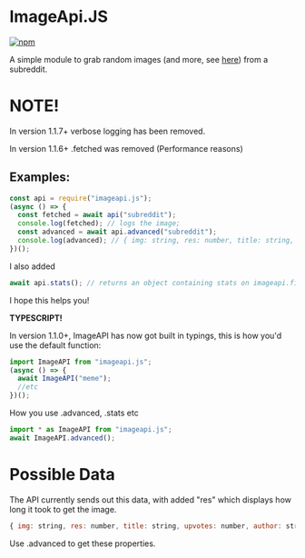 # ImageApi.JS

[![npm](https://img.shields.io/npm/dt/imageapi.js.svg?style=for-the-badge)](https://npmjs.com/package/imageapi.js)

A simple module to grab random images (and more, see [here](#possible-data)) from a subreddit.

# NOTE!

In version 1.1.7+ verbose logging has been removed.

In version 1.1.6+ .fetched was removed (Performance reasons)

## Examples:

```js
const api = require("imageapi.js");
(async () => {
  const fetched = await api("subreddit");
  console.log(fetched); // logs the image;
  const advanced = await api.advanced("subreddit");
  console.log(advanced); // { img: string, res: number, title: string, upvotes: number, author: string, upvoteRatio: number, comments: number, downvotes: number };
})();
```

I also added

```js
await api.stats(); // returns an object containing stats on imageapi.fionn.cc (async)
```

I hope this helps you!

**TYPESCRIPT!**

In version 1.1.0+, ImageAPI has now got built in typings, this is how you'd use the default function:

```ts
import ImageAPI from "imageapi.js";
(async () => {
  await ImageAPI("meme");
  //etc
})();
```

How you use .advanced, .stats etc

```ts
import * as ImageAPI from "imageapi.js";
await ImageAPI.advanced();
```

# Possible Data

The API currently sends out this data, with added "res" which displays how long it took to get the image.

```js
{ img: string, res: number, title: string, upvotes: number, author: string, upvoteRatio: number, comments: number, downvotes: number };
```

Use .advanced to get these properties.
